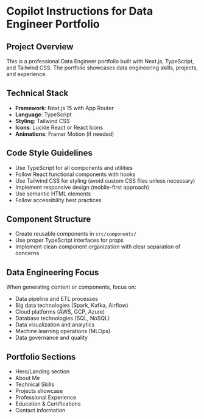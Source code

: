 # Copilot Instructions for Data Engineer Portfolio

<!-- Use this file to provide workspace-specific custom instructions to Copilot. For more details, visit https://code.visualstudio.com/docs/copilot/copilot-customization#_use-a-githubcopilotinstructionsmd-file -->

## Project Overview
This is a professional Data Engineer portfolio built with Next.js, TypeScript, and Tailwind CSS. The portfolio showcases data engineering skills, projects, and experience.

## Technical Stack
- **Framework**: Next.js 15 with App Router
- **Language**: TypeScript
- **Styling**: Tailwind CSS
- **Icons**: Lucide React or React Icons
- **Animations**: Framer Motion (if needed)

## Code Style Guidelines
- Use TypeScript for all components and utilities
- Follow React functional components with hooks
- Use Tailwind CSS for styling (avoid custom CSS files unless necessary)
- Implement responsive design (mobile-first approach)
- Use semantic HTML elements
- Follow accessibility best practices

## Component Structure
- Create reusable components in `src/components/`
- Use proper TypeScript interfaces for props
- Implement clean component organization with clear separation of concerns

## Data Engineering Focus
When generating content or components, focus on:
- Data pipeline and ETL processes
- Big data technologies (Spark, Kafka, Airflow)
- Cloud platforms (AWS, GCP, Azure)
- Database technologies (SQL, NoSQL)
- Data visualization and analytics
- Machine learning operations (MLOps)
- Data governance and quality

## Portfolio Sections
- Hero/Landing section
- About Me
- Technical Skills
- Projects showcase
- Professional Experience
- Education & Certifications
- Contact information
